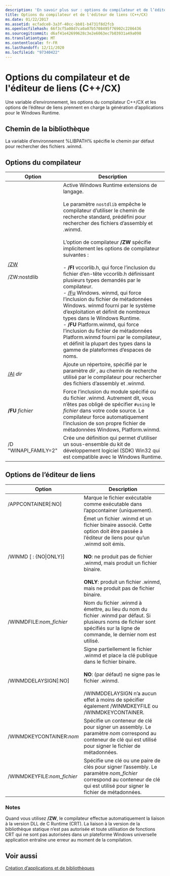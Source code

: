 ```yaml
---
description: 'En savoir plus sur : options du compilateur et de l’éditeur de liens (C++/CX)'
title: Options du compilateur et de l'éditeur de liens (C++/CX)
ms.date: 01/22/2017
ms.assetid: ecfadce8-3a3f-40cc-bb01-b4731f8d2fcb
ms.openlocfilehash: 66f3cf5a08d7ca0a07b5708495f76902c2286436
ms.sourcegitcommit: d6af41e42699628c3e2e6063ec7b03931a49a098
ms.translationtype: MT
ms.contentlocale: fr-FR
ms.lasthandoff: 12/11/2020
ms.locfileid: "97340422"
---
```

# <a name="compiler-and-linker-options-ccx"></a>Options du compilateur et de l'éditeur de liens (C++/CX)

Une variable d’environnement, les options du compilateur C++/CX et les options de l’éditeur de liens prennent en charge la génération d’applications pour le Windows Runtime.

## <a name="library-path"></a>Chemin de la bibliothèque

La variable d’environnement %LIBPATH% spécifie le chemin par défaut pour rechercher des fichiers .winmd.

## <a name="compiler-options"></a>Options du compilateur

|Option|Description|
|------------|-----------------|
|[/ZW](../build/reference/zw-windows-runtime-compilation.md)<br /><br /> /ZW:nostdlib|Active Windows Runtime extensions de langage.<br /><br /> Le paramètre `nostdlib` empêche le compilateur d’utiliser le chemin de recherche standard, prédéfini pour rechercher des fichiers d’assembly et .winmd.<br /><br /> L’option de compilateur **/ZW** spécifie implicitement les options de compilateur suivantes :<br /><br />- **/FI** vccorlib.h, qui force l’inclusion du fichier d’en-tête vccorlib.h définissant plusieurs types demandés par le compilateur.<br />- [/Fu](../build/reference/fu-name-forced-hash-using-file.md) Windows. winmd, qui force l’inclusion du fichier de métadonnées Windows. winmd fourni par le système d’exploitation et définit de nombreux types dans le Windows Runtime.<br />- **/FU** Platform.winmd, qui force l’inclusion du fichier de métadonnées Platform.winmd fourni par le compilateur, et définit la plupart des types dans la gamme de plateformes d’espaces de noms.|
|[/AI](../build/reference/ai-specify-metadata-directories.md) *dir*|Ajoute un répertoire, spécifié par le paramètre *dir* , au chemin de recherche utilisé par le compilateur pour rechercher des fichiers d’assembly et .winmd.|
|**/FU**  *fichier*|Force l’inclusion du module spécifié ou du fichier .winmd. Autrement dit, vous n’êtes pas obligé de spécifier `#using` le *fichier* dans votre code source. Le compilateur force automatiquement l’inclusion de son propre fichier de métadonnées Windows, Platform.winmd.|
|/D "WINAPI_FAMILY=2"|Crée une définition qui permet d’utiliser un sous-ensemble du kit de développement logiciel (SDK) Win32 qui est compatible avec le Windows Runtime.|

## <a name="linker-options"></a>Options de l’éditeur de liens

|Option|Description|
|------------|-----------------|
|/APPCONTAINER[:NO]|Marque le fichier exécutable comme exécutable dans l’appcontainer (uniquement).|
|/WINMD [ : {NO&#124;ONLY}]|Émet un fichier .winmd et un fichier binaire associé. Cette option doit être passée à l’éditeur de liens pour qu’un .winmd soit émis.<br /><br /> **NO**: ne produit pas de fichier .winmd, mais produit un fichier binaire.<br /><br /> **ONLY**: produit un fichier .winmd, mais ne produit pas de fichier binaire.|
|/WINMDFILE:*nom_fichier*|Nom du fichier .winmd à émettre, au lieu du nom du fichier .winmd par défaut. Si plusieurs noms de fichier sont spécifiés sur la ligne de commande, le dernier nom est utilisé.|
|/WINMDDELAYSIGN[:NO]|Signe partiellement le fichier .winmd et place la clé publique dans le fichier binaire.<br /><br /> **NO**: (par défaut) ne signe pas le fichier .winmd.<br /><br /> /WINMDDELAYSIGN n’a aucun effet à moins de spécifier également /WINMDKEYFILE ou /WINMDKEYCONTAINER.|
|/WINMDKEYCONTAINER:*nom*|Spécifie un conteneur de clé pour signer un assembly. Le paramètre *nom* correspond au conteneur de clé qui est utilisé pour signer le fichier de métadonnées.|
|/WINMDKEYFILE:*nom_fichier*|Spécifie une clé ou une paire de clés pour signer l’assembly. Le paramètre *nom_fichier* correspond au conteneur de clé qui est utilisé pour signer le fichier de métadonnées.|

### <a name="remarks"></a>Notes

Quand vous utilisez **/ZW**, le compilateur effectue automatiquement la liaison à la version DLL de C Runtime (CRT). La liaison à la version de la bibliothèque statique n’est pas autorisée et toute utilisation de fonctions CRT qui ne sont pas autorisées dans un plateforme Windows universelle application entraîne une erreur au moment de la compilation.

## <a name="see-also"></a>Voir aussi

[Création d’applications et de bibliothèques](../cppcx/building-apps-and-libraries-c-cx.md)
